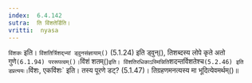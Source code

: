 ```yaml
---
index:  6.4.142
sutra:  ति विंशतेर्डिति।
vritti:  nyasa
---
```


`विंशकः` इति। `विंशतिर्त्रिशद्भ्यां ड्वुनसंज्ञायाम्()` (5.1.24) इति ड्वुन्(), तिशब्दस्य लोपे कृते अतो गुणे` (6.1.94) पररूपत्वम्()। `विंशं शतम्()` इति। विंशतिरधिकाऽस्मिन्निति `शदन्तर्विशतेश्च` (5.2.46) इति डप्रत्ययः। `विंशः, एकविंशः` इति। तस्य पूरणे डट्? (5.1.47)। तिग्रहणमनत्यस्य मा भूदित्येवमर्थम्()॥
